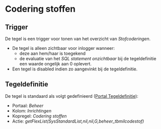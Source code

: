 # Codering stoffen

## Trigger

De tegel is een trigger voor tonen van het overzicht van *Stofcoderingen*.

- De tegel is alleen zichtbaar voor inlogger wanneer:
  - deze aan hem/haar is toegekend
  - de evaluatie van het *SQL statement onzichtbaar* bij de tegeldefinitie een waarde ongelijk aan 0 oplevert.
- Een tegel is disabled indien zo aangevinkt bij de tegeldefinitie.

## Tegeldefinitie

De tegel is standaard als volgt gedefinieerd ([Portal Tegeldefinitie](../../../../instellen_inrichten/portaldefinitie/portal_tegel.md)):

- Portaal: *Beheer*
- Kolom: *Inrichtingen*
- Kopregel: *Codering stoffen*
- Actie: *getFlexList(SysStandardList,nil,nil,G,beheer_tbmilcodestof)*
